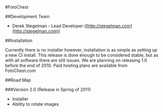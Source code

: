 #FotoChest

##Development Team

* Derek Stegelman - Lead Developer ([http://stegelman.com](http://stegelman.com))


##Installation

Currently there is no installer however, installation is as simple as setting up a new CI install.  This release is done enough to be considered stable,
but as with all software there are still issues.  We are planning on releasing 1.0 before the end of 2010.  Paid hosting plans are available from FotoChest.com

##Road Map

###Version 2.0 (Release in Spring of 2011)

* Installer
* Ability to rotate images